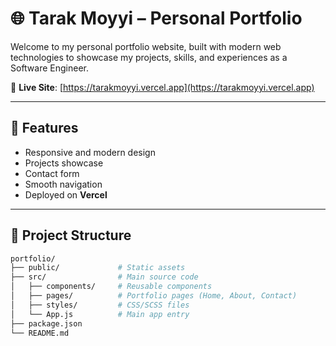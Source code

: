 # 🌐 Tarak Moyyi – Personal Portfolio

Welcome to my personal portfolio website, built with modern web technologies to showcase my projects, skills, and experiences as a Software Engineer.

🔗 **Live Site**: [https://tarakmoyyi.vercel.app](https://tarakmoyyi.vercel.app)

---

## 🚀 Features

- Responsive and modern design
- Projects showcase
- Contact form
- Smooth navigation
- Deployed on **Vercel**

---

## 📁 Project Structure

```bash
portfolio/
├── public/             # Static assets
├── src/                # Main source code
│   ├── components/     # Reusable components
│   ├── pages/          # Portfolio pages (Home, About, Contact)
│   ├── styles/         # CSS/SCSS files
│   └── App.js          # Main app entry
├── package.json
└── README.md
